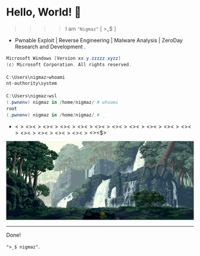 <h1 align="left" > Hello, World! 👋 </h1>

> > > > I am `"Nigmaz"` \[ >\_$ ]

- Pwnable Exploit | Reverse Engineering | Malware Analysis | ZeroDay Research and Development .

```powershell
Microsoft Windows [Version xx.y.zzzzz.xyzz]
(c) Microsoft Corporation. All rights reserved.

C:\Users\nigmaz>whoami
nt-authority\system

C:\Users\nigmaz>wsl
(.pwnenv) nigmaz in /home/nigmaz/ # whoami
root
(.pwnenv) nigmaz in /home/nigmaz/ # _
```

- <$><$><$><$><$><$><$><$><$><$><$><$><$><$><$><$><$><$><$><$><$><$><$><$><$><$><$><$><$><$><$>

<div id="header" align="center">
  <img src="./images/wrapper.gif"/>
</div>

<!--
**Nigmaz/Nigmaz** is a ✨ _special_ ✨ repository because its `README.md` (this file) appears on your GitHub profile.

Here are some ideas to get you started:

- 🔭 I’m currently working on ...
- 🌱 I’m currently learning ...

- 👯 I’m looking to collaborate on ...
- 🤔 I’m looking for help with ...
- 💬 Ask me about ...
- 📫 How to reach me: ...
- 😄 Pronouns: ...
- ⚡ Fun fact: ...
-->

---

Done!

`">_$ nigmaz"`.
